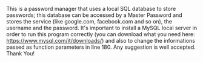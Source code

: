 This is a password manager that uses a local SQL database to store passwords; this database can be accessed by a Master Password and stores the service (like google.com, facebook.com and so on), the username and the password. It's important to install a MySQL local server in order to run this program correctly (you can download what you need here: https://www.mysql.com/it/downloads/) and also to change the informations passed as function parameters in line 180.
Any suggestion is well accepted. Thank You!
